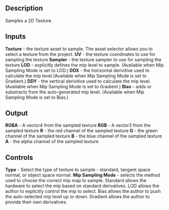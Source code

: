 ## Description
Samples a 2D Texture.

## Inputs
**Texture** - the texture asset to sample. The asset selector allows you to select a texture from the project.
**UV** - the texture coordinates to use for sampling the texture
**Sampler** - the texture sampler to use for sampling the texture
**LOD** - explicitly defines the mip level to sample. (Available when Mip Sampling Mode is set to LOD.)
**DDX** - the horizontal derivitive used to calculate the mip level.(Available when Mip Sampling Mode is set to Gradient.)
**DDY** - the vertical derivitive used to calculate the mip level. (Available when Mip Sampling Mode is set to Gradient.)
**Bias** - adds or substracts from the auto-generated mip level. (Available when Mip Sampling Mode is set to Bias.)

## Output
**RGBA** - A vector4 from the sampled texture
**RGB** - A vector3 from the sampled texture
**R** - the red channel of the sampled texture
**G** - the green channel of the sampled texture
**B** - the blue channel of the sampled texture
**A** - the alpha channel of the sampled texture

## Controls
**Type** - Select the type of texture to sample - standard, tangent space normal, or object space normal.
**Mip Sampling Mode** - selects the method used to choose the correct mip map to sample.  Standard allows the hardware to select the mip based on standard derivatives.  LOD allows the author to explicitly control the mip to select.  Bias allows the author to push the auto-selected mip level up or down.  Gradient allows the author to provide their own derivatives.